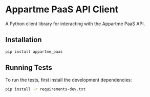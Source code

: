 # Appartme PaaS API Client

A Python client library for interacting with the Appartme PaaS API.

## Installation

```bash
pip install appartme_paas
```

## Running Tests

To run the tests, first install the development dependencies:

```bash
pip install -r requirements-dev.txt
```
